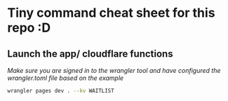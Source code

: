 # Tiny command cheat sheet for this repo :D

## Launch the app/ cloudflare functions

_Make sure you are signed in to the wrangler tool and have configured the wrangler.toml file based on the example_
```sh
wrangler pages dev . --kv WAITLIST
```